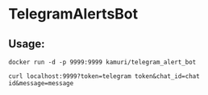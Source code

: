 # TelegramAlertsBot

## Usage:

```
docker run -d -p 9999:9999 kamuri/telegram_alert_bot
```

```
curl localhost:9999?token=telegram token&chat_id=chat id&message=message
```
